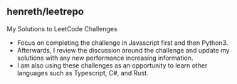 ## henreth/leetrepo
My Solutions to LeetCode Challenges

- Focus on completing the challenge in Javascript first and then Python3.
- Afterwards, I review the discussion around the challenge and update my solutions with any new performance increasing information.
- I am also using these challenges as an opportunity to learn other languages such as Typescript, C#, and Rust.